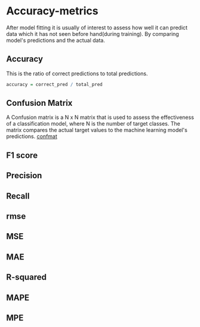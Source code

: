 # Accuracy-metrics
After model fitting it is usually of interest to assess how well it can predict data which it has not seen before hand(during training).
By comparing model's predictions and the actual data.
## Accuracy
This is the ratio of correct predictions to total predictions.

```r
accuracy = correct_pred / total_pred
```

## Confusion Matrix
A Confusion matrix is a N x N matrix that is used to assess the effectiveness of a classification model, where N is the number of target classes. The matrix compares the actual target values to the machine learning model's predictions.
[confmat](https://github.com/SirWilliam254/Accuracy-metrics/blob/main/confusionMat.jpg)

## F1 score

## Precision

## Recall

## rmse

## MSE

## MAE

## R-squared

## MAPE

## MPE
